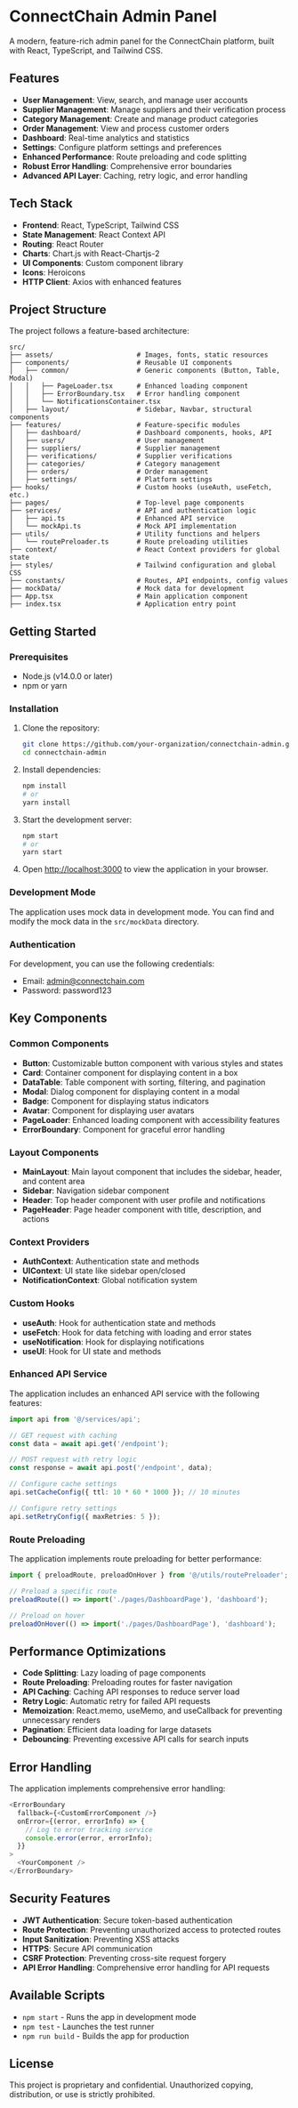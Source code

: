 # ConnectChain Admin Panel

A modern, feature-rich admin panel for the ConnectChain platform, built with React, TypeScript, and Tailwind CSS.

## Features

- **User Management**: View, search, and manage user accounts
- **Supplier Management**: Manage suppliers and their verification process
- **Category Management**: Create and manage product categories
- **Order Management**: View and process customer orders
- **Dashboard**: Real-time analytics and statistics
- **Settings**: Configure platform settings and preferences
- **Enhanced Performance**: Route preloading and code splitting
- **Robust Error Handling**: Comprehensive error boundaries
- **Advanced API Layer**: Caching, retry logic, and error handling

## Tech Stack

- **Frontend**: React, TypeScript, Tailwind CSS
- **State Management**: React Context API
- **Routing**: React Router
- **Charts**: Chart.js with React-Chartjs-2
- **UI Components**: Custom component library
- **Icons**: Heroicons
- **HTTP Client**: Axios with enhanced features

## Project Structure

The project follows a feature-based architecture:

```
src/
├── assets/                     # Images, fonts, static resources
├── components/                 # Reusable UI components
│   ├── common/                 # Generic components (Button, Table, Modal)
│   │   ├── PageLoader.tsx      # Enhanced loading component
│   │   ├── ErrorBoundary.tsx   # Error handling component
│   │   └── NotificationsContainer.tsx
│   ├── layout/                 # Sidebar, Navbar, structural components
├── features/                   # Feature-specific modules
│   ├── dashboard/              # Dashboard components, hooks, API
│   ├── users/                  # User management
│   ├── suppliers/              # Supplier management
│   ├── verifications/          # Supplier verifications
│   ├── categories/             # Category management
│   ├── orders/                 # Order management
│   ├── settings/               # Platform settings
├── hooks/                      # Custom hooks (useAuth, useFetch, etc.)
├── pages/                      # Top-level page components
├── services/                   # API and authentication logic
│   ├── api.ts                  # Enhanced API service
│   └── mockApi.ts              # Mock API implementation
├── utils/                      # Utility functions and helpers
│   └── routePreloader.ts       # Route preloading utilities
├── context/                    # React Context providers for global state
├── styles/                     # Tailwind configuration and global CSS
├── constants/                  # Routes, API endpoints, config values
├── mockData/                   # Mock data for development
├── App.tsx                     # Main application component
├── index.tsx                   # Application entry point
```

## Getting Started

### Prerequisites

- Node.js (v14.0.0 or later)
- npm or yarn

### Installation

1. Clone the repository:
   ```bash
   git clone https://github.com/your-organization/connectchain-admin.git
   cd connectchain-admin
   ```

2. Install dependencies:
   ```bash
   npm install
   # or
   yarn install
   ```

3. Start the development server:
   ```bash
   npm start
   # or
   yarn start
   ```

4. Open [http://localhost:3000](http://localhost:3000) to view the application in your browser.

### Development Mode

The application uses mock data in development mode. You can find and modify the mock data in the `src/mockData` directory.

### Authentication

For development, you can use the following credentials:
- Email: admin@connectchain.com
- Password: password123

## Key Components

### Common Components

- **Button**: Customizable button component with various styles and states
- **Card**: Container component for displaying content in a box
- **DataTable**: Table component with sorting, filtering, and pagination
- **Modal**: Dialog component for displaying content in a modal
- **Badge**: Component for displaying status indicators
- **Avatar**: Component for displaying user avatars
- **PageLoader**: Enhanced loading component with accessibility features
- **ErrorBoundary**: Component for graceful error handling

### Layout Components

- **MainLayout**: Main layout component that includes the sidebar, header, and content area
- **Sidebar**: Navigation sidebar component
- **Header**: Top header component with user profile and notifications
- **PageHeader**: Page header component with title, description, and actions

### Context Providers

- **AuthContext**: Authentication state and methods
- **UIContext**: UI state like sidebar open/closed
- **NotificationContext**: Global notification system

### Custom Hooks

- **useAuth**: Hook for authentication state and methods
- **useFetch**: Hook for data fetching with loading and error states
- **useNotification**: Hook for displaying notifications
- **useUI**: Hook for UI state and methods

### Enhanced API Service

The application includes an enhanced API service with the following features:

```typescript
import api from '@/services/api';

// GET request with caching
const data = await api.get('/endpoint');

// POST request with retry logic
const response = await api.post('/endpoint', data);

// Configure cache settings
api.setCacheConfig({ ttl: 10 * 60 * 1000 }); // 10 minutes

// Configure retry settings
api.setRetryConfig({ maxRetries: 5 });
```

### Route Preloading

The application implements route preloading for better performance:

```typescript
import { preloadRoute, preloadOnHover } from '@/utils/routePreloader';

// Preload a specific route
preloadRoute(() => import('./pages/DashboardPage'), 'dashboard');

// Preload on hover
preloadOnHover(() => import('./pages/DashboardPage'), 'dashboard');
```

## Performance Optimizations

- **Code Splitting**: Lazy loading of page components
- **Route Preloading**: Preloading routes for faster navigation
- **API Caching**: Caching API responses to reduce server load
- **Retry Logic**: Automatic retry for failed API requests
- **Memoization**: React.memo, useMemo, and useCallback for preventing unnecessary renders
- **Pagination**: Efficient data loading for large datasets
- **Debouncing**: Preventing excessive API calls for search inputs

## Error Handling

The application implements comprehensive error handling:

```typescript
<ErrorBoundary
  fallback={<CustomErrorComponent />}
  onError={(error, errorInfo) => {
    // Log to error tracking service
    console.error(error, errorInfo);
  }}
>
  <YourComponent />
</ErrorBoundary>
```

## Security Features

- **JWT Authentication**: Secure token-based authentication
- **Route Protection**: Preventing unauthorized access to protected routes
- **Input Sanitization**: Preventing XSS attacks
- **HTTPS**: Secure API communication
- **CSRF Protection**: Preventing cross-site request forgery
- **API Error Handling**: Comprehensive error handling for API requests

## Available Scripts

- `npm start` - Runs the app in development mode
- `npm test` - Launches the test runner
- `npm run build` - Builds the app for production

## License

This project is proprietary and confidential. Unauthorized copying, distribution, or use is strictly prohibited.